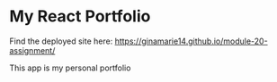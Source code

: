 # My React Portfolio

Find the deployed site here: https://ginamarie14.github.io/module-20-assignment/

This app is my personal portfolio 

